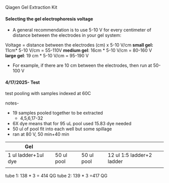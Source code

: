 Qiagen Gel Extraction Kit

#### **Selecting the gel electrophoresis voltage**
- A general recommendation is to use 5-10 V for every centimeter of distance between the electrodes in your gel system:

Voltage = distance between the electrodes (cm) x 5-10 V/cm
**small gel:** 11cm* 5-10 V/cm = 55-110V
**medium gel**: 16cm * 5-10 V/cm = 80-160 V
**large gel**: 19 cm * 5-10 V/cm = 95-190 V
- For example, if there are 10 cm between the electrodes, then run at 50-100 V
#### 4/17/2025- Test
test pooling with samples indexed at 60C 

notes- 
- 19 samples pooled together to be extracted 
	- 4,5,6,17-32
- 6X dye means that for 95 uL pool used 15.83 dye needed
- 50 ul of pool fit into each well but some spillage
- ran at 80 V, 50 min+40 min

| Gel                 |            |            |                           |
| ------------------- | ---------- | ---------- | ------------------------- |
| 1 ul ladder+1ul dye | 50 ul pool | 50 ul pool | 12 ul 1:5 ladder+2 ladder |
|                     |            |            |                           |
tube 1: 138 * 3 = 414 QG
tube 2: 139 * 3 =417 QG

